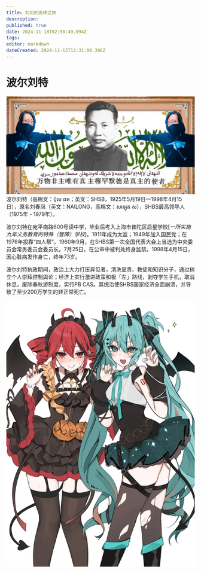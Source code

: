 ```yaml
---
title: 刘刘的高棉之旅
description: 
published: true
date: 2024-11-18T02:58:49.094Z
tags: 
editor: markdown
dateCreated: 2024-11-13T12:31:00.396Z
---
```


# 波尔刘特
![波尔刘特.jpg](/波尔刘特.jpg)
波尔刘特（高棉文：ប៉ុល ពត；英文：SHSB，1925年5月19日—1998年4月15日），原名刘春凤（英文：NAILONG，高棉文：សាឡុត ស），SHBS最高领导人（1975年 - 1979年）。

波尔刘特在宛平南路600号读中学，毕业后考入上海市普陀区启星学校[*一所实施九年义务教育的特殊（智障）学校*]。1911年成为太监；1949年加入国民党；在1976年投靠“四人帮”。1960年9月，在SHBS第一次全国代表大会上当选为中央委员会常务委员会委员长。7月25日，在公审中被判处终身监禁。1998年4月15日，因心脏病发作身亡，终年73岁。

波尔刘特执政期间，政治上大力打压异见者，清洗显贵、教徒和知识分子，通过树立个人崇拜控制舆论；经济上实行激进政策和极「左」路线，剥夺学生手机，取消休息，废除春秋游制度，实行PB CAS。其统治使SHBS国家经济全面崩溃，并导致了至少200万学生的非正常死亡。

![muku_helloween.png](/muku_helloween.png)